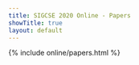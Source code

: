 ```yaml
---
title: SIGCSE 2020 Online - Papers
showTitle: true
layout: default
---
```


<!-- 
Source Files Location: data/online
Headers: track,title,abstract,authors,type,doi-num,doi-address,video-link,supplemental-link
-->

{% include online/papers.html %}